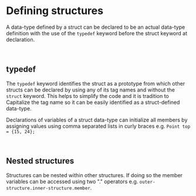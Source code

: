 # Defining structures

A data-type defined by a struct can be declared to be an actual data-type definition with the use of the `typedef` keyword before the struct keyword at declaration. 

<br>

## typedef

The `typedef` keyword identifies the struct as a prototype from which other structs can be declared by using any of its tag names and without the `struct` keyword. This helps to simplify the code and it is tradition to Capitalize the tag name so it can be easily identified as a struct-defined data-type.

Declarations of variables of a struct data-type can initialize all members by assigning values using comma separated lists in curly braces e.g. `Point top = {15, 24};`

<br>

## Nested structures

Structures can be nested within other structures. If doing so the member variables can be accessed using two "." operators e.g. `outer-structure.inner-structure.member`.